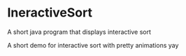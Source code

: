 IneractiveSort
==============

A short java program that displays interactive sort


A short demo for interactive sort with pretty animations yay
